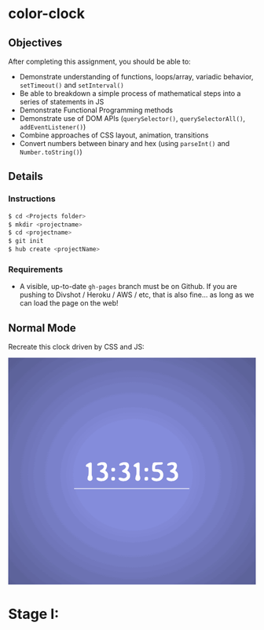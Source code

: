 # color-clock

## Objectives

After completing this assignment, you should be able to:

* Demonstrate understanding of functions, loops/array, variadic behavior, `setTimeout()` and `setInterval()`
* Be able to breakdown a simple process of mathematical steps into a series of statements in JS
* Demonstrate Functional Programming methods
* Demonstrate use of DOM APIs (`querySelector()`, `querySelectorAll()`, `addEventListener()`)
* Combine approaches of CSS layout, animation, transitions
* Convert numbers between binary and hex (using `parseInt()` and `Number.toString()`)

## Details

### Instructions

```sh
$ cd <Projects folder>
$ mkdir <projectname>
$ cd <projectname>
$ git init
$ hub create <projectName>

```

### Requirements

* A visible, up-to-date `gh-pages` branch must be on Github. If you are pushing to Divshot / Heroku / AWS / etc, that is also fine... as long as we can load the page on the web!

## Normal Mode

Recreate this clock driven by CSS and JS:

![](./clock.gif)

# Stage I: 

